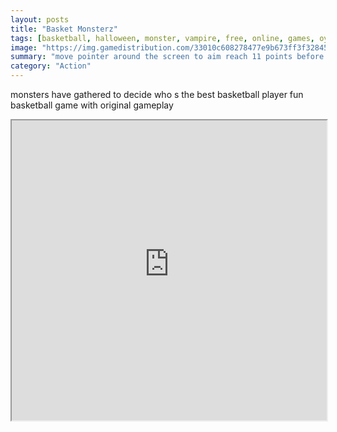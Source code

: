 ```yaml
---
layout: posts
title: "Basket Monsterz"
tags: [basketball, halloween, monster, vampire, free, online, games, oyna, game, free, games, play, play, games]
image: "https://img.gamedistribution.com/33010c608278477e9b673ff3f3284529.jpg"
summary: "move pointer around the screen to aim reach 11 points before the other guy to win the match  free online games oyna game free games play play games"
category: "Action"
---
```


monsters have gathered to decide who s the best basketball player fun basketball game with original gameplay

<iframe width="100%" height="480px;" src="https://html5.gamedistribution.com/33010c608278477e9b673ff3f3284529/"></iframe>